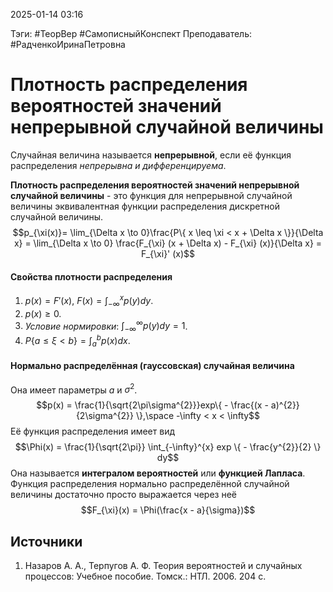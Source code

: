 2025-01-14 03:16

Тэги: #ТеорВер #СамописныйКонспект
Преподаватель: #РадченкоИринаПетровна
# Плотность распределения вероятностей значений непрерывной случайной величины

Случайная величина называется **непрерывной**, если её функция распределения *непрерывна и дифференцируема*.

**Плотность распределения вероятностей значений непрерывной случайной величины** - это функция для непрерывной случайной величины эквивалентная функции распределения дискретной случайной величины.
$$p_{\xi(x)}= \lim_{\Delta x \to 0}\frac{P\{ x \leq \xi < x + \Delta x \}}{\Delta x} = \lim_{\Delta x \to 0} \frac{F_{\xi} (x + \Delta x) - F_{\xi} (x)}{\Delta x} = F_{\xi}' (x)$$
#### Свойства плотности распределения
1. $p(x) = F'(x)$, $F(x) = \int_{-\infty}^{x} p(y)dy$.
2. $p(x) \geq 0$.
3. *Условие нормировки*: $\int_{- \infty}^{\infty} p(y)dy = 1$.
4. $P\{ a \leq \xi < b \} = \int_{a}^{b} p(x)dx$.

#### Нормально распределённая (гауссовская) случайная величина
Она имеет параметры $a$ и $\sigma^2$.
$$p(x) = \frac{1}{\sqrt{2\pi\sigma^{2}}}exp\{ - \frac{(x - a)^{2}}{2\sigma^{2}} \},\space -\infty < x < \infty$$
Её функция распределения имеет вид
$$\Phi(x) = \frac{1}{\sqrt{2\pi}} \int_{-\infty}^{x} exp \{ - \frac{y^{2}}{2} \} dy$$
Она называется **интегралом вероятностей** или **функцией Лапласа**.
Функция распределения нормально распределённой случайной величины достаточно просто выражается через неё
$$F_{\xi}(x) = \Phi(\frac{x - a}{\sigma})$$

## Источники
1. Назаров А. А., Терпугов А. Ф. Теория вероятностей и случайных процессов: Учебное пособие. Томск.: НТЛ. 2006. 204 с.